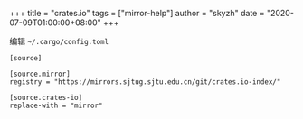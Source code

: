 +++
title = "crates.io"
tags = ["mirror-help"]
author = "skyzh"
date = "2020-07-09T01:00:00+08:00"
+++

编辑 `~/.cargo/config.toml`

```
[source]

[source.mirror]
registry = "https://mirrors.sjtug.sjtu.edu.cn/git/crates.io-index/"

[source.crates-io]
replace-with = "mirror"
```
